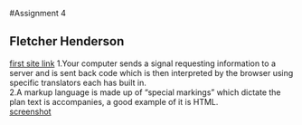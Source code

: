 #Assignment 4
## Fletcher Henderson
[first site link](https://fletcherah-school.github.io/MART341-WebDesign/)
1.Your computer sends a signal requesting information to a server and is sent back code which is then interpreted by the browser using specific translators each has built in.<br />
2.A markup language is made up of  “special markings” which dictate the plan text is accompanies, a good example of it is HTML. <br />
[screenshot](assignment-04/images/htmlproject1.JPG)
